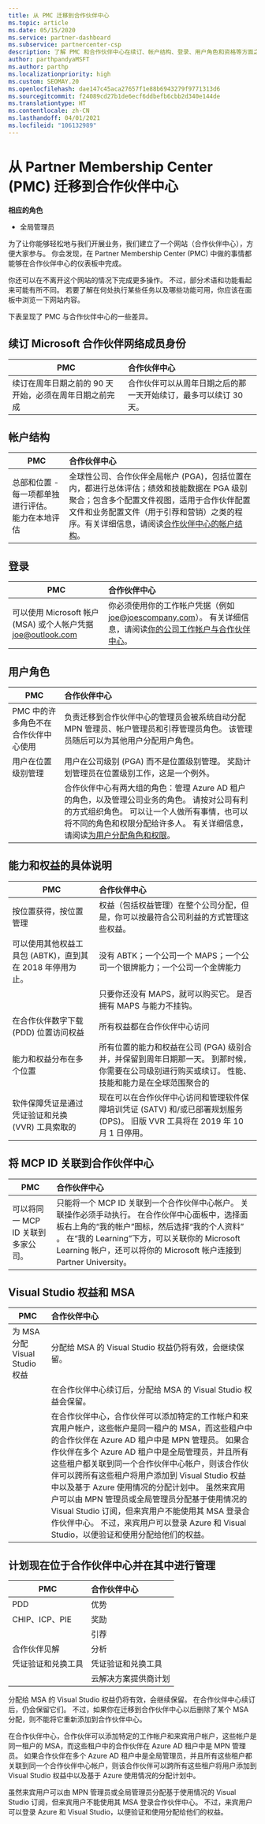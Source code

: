 ```yaml
---
title: 从 PMC 迁移到合作伙伴中心
ms.topic: article
ms.date: 05/15/2020
ms.service: partner-dashboard
ms.subservice: partnercenter-csp
description: 了解 PMC 和合作伙伴中心在续订、帐户结构、登录、用户角色和资格等方面之间的差异。
author: parthpandyaMSFT
ms.author: parthp
ms.localizationpriority: high
ms.custom: SEOMAY.20
ms.openlocfilehash: dae147c45aca27657f1e88b6943279f9771313d6
ms.sourcegitcommit: f24089cd27b1de6ecf6ddbefb6cbb2d340e144de
ms.translationtype: HT
ms.contentlocale: zh-CN
ms.lasthandoff: 04/01/2021
ms.locfileid: "106132989"
---
```

# <a name="moving-from-partner-membership-center-pmc-to-partner-center"></a>从 Partner Membership Center (PMC) 迁移到合作伙伴中心

**相应的角色**

- 全局管理员

为了让你能够轻松地与我们开展业务，我们建立了一个网站（合作伙伴中心），方便大家参与。 你会发现，在 Partner Membership Center (PMC) 中做的事情都能够在合作伙伴中心的仪表板中完成。 

你还可以在不离开这个网站的情况下完成更多操作。 不过，部分术语和功能看起来可能有所不同。 若要了解在何处执行某些任务以及哪些功能可用，你应该在面板中浏览一下网站内容。

下表呈现了 PMC 与合作伙伴中心的一些差异。

## <a name="renewing-your-microsoft-partner-network--membership"></a>续订 Microsoft 合作伙伴网络成员身份

|**PMC**   |**合作伙伴中心**|
|----------------------|:-----------------------------|
|续订在周年日期之前的 90 天开始，必须在周年日期之前完成| 合作伙伴可以从周年日期之后的那一天开始续订，最多可以续订 30 天。|

## <a name="account-structure"></a>帐户结构

|**PMC**   |**合作伙伴中心**|
|----------------------|:-----------------------------|
|总部和位置 - 每一项都单独进行评估。 能力在本地评估|全球性公司、合作伙伴全局帐户 (PGA)，包括位置在内，都进行总体评估；绩效和技能数据在 PGA 级别聚合；包含多个配置文件视图，适用于合作伙伴配置文件和业务配置文件（用于引荐和营销）之类的程序。有关详细信息，请阅读[合作伙伴中心的帐户结构](account-structure.md)。|

## <a name="sign-in"></a>登录

|**PMC**   |**合作伙伴中心**|
|----------------------|:-----------------------------|
|可以使用 Microsoft 帐户 (MSA) 或个人帐户凭据 joe@outlook.com|你必须使用你的工作帐户凭据（例如 joe@joescompany.com）。 有关详细信息，请阅读[你的公司工作帐户与合作伙伴中心](azure-active-directory-tenants-and-partner-center.md)。|

## <a name="user-roles"></a>用户角色

|**PMC**   |**合作伙伴中心**|
|----------------------|:-----------------------------|
|PMC 中的许多角色不在合作伙伴中心使用|负责迁移到合作伙伴中心的管理员会被系统自动分配 MPN 管理员、帐户管理员和引荐管理员角色。 该管理员随后可以为其他用户分配用户角色。|
|用户在位置级别管理|用户在公司级别 (PGA) 而不是位置级别管理。 奖励计划管理员在位置级别工作，这是一个例外。|
|   |合作伙伴中心有两大组的角色：管理 Azure AD 租户的角色，以及管理公司业务的角色。 请按对公司有利的方式组织角色。 可以让一个人做所有事情，也可以将不同的角色和权限分配给许多人。 有关详细信息，请阅读[为用户分配角色和权限](permissions-overview.md)。 

## <a name="how-competencies-and-benefits-are-accounted-for"></a>能力和权益的具体说明

|**PMC**   |**合作伙伴中心**|
|----------------------|:-----------------------------|
|按位置获得，按位置管理|权益（包括权益管理）在整个公司分配，但是，你可以按最符合公司利益的方式管理这些权益。 |
|可以使用其他权益工具包 (ABTK)，直到其在 2018 年停用为止。|没有 ABTK；一个公司一个 MAPS；一个公司一个银牌能力；一个公司一个金牌能力|
||只要你还没有 MAPS，就可以购买它。 是否拥有 MAPS 与能力不挂钩。  
|在合作伙伴数字下载 (PDD) 位置访问权益 |所有权益都在合作伙伴中心访问|
|能力和权益分布在多个位置|所有位置的能力和权益在公司 (PGA) 级别合并，并保留到周年日期那一天。 到那时候，你需要在公司级别进行购买或续订。 性能、技能和能力是在全球范围聚合的|
|软件保障凭证是通过凭证验证和兑换 (VVR) 工具索取的|现在可以在合作伙伴中心访问和管理软件保障培训凭证 (SATV) 和/或已部署规划服务 (DPS)。  旧版 VVR 工具将在 2019 年 10 月 1 日停用。  |

## <a name="associating-mcp-ids-to-partner-center"></a>将 MCP ID 关联到合作伙伴中心

|**PMC**   |**合作伙伴中心**   |
|-------------------------|:-------------------|
|可以将同一 MCP ID 关联到多家公司。| 只能将一个 MCP ID 关联到一个合作伙伴中心帐户。 关联操作必须手动执行。 在合作伙伴中心面板中，选择面板右上角的“我的帐户”图标，然后选择“我的个人资料” 。 在“我的 Learning”下方，可以关联你的 Microsoft Learning 帐户，还可以将你的 Microsoft 帐户连接到 Partner University。

## <a name="visual-studio-benefits-and-msa"></a>Visual Studio 权益和 MSA

|**PMC**   |**合作伙伴中心**   |
|-----------------|:-----------------|
|为 MSA 分配 Visual Studio 权益|分配给 MSA 的 Visual Studio 权益仍将有效，会继续保留。|
||在合作伙伴中心续订后，分配给 MSA 的 Visual Studio 权益会保留。|
||在合作伙伴中心，合作伙伴可以添加特定的工作帐户和来宾用户帐户，这些帐户是同一租户的 MSA，而这些租户中的合作伙伴在 Azure AD 租户中是 MPN 管理员。 如果合作伙伴在多个 Azure AD 租户中是全局管理员，并且所有这些租户都关联到同一个合作伙伴中心帐户，则该合作伙伴可以跨所有这些租户将用户添加到 Visual Studio 权益中以及基于 Azure 使用情况的分配计划中。 虽然来宾用户可以由 MPN 管理员或全局管理员分配基于使用情况的 Visual Studio 订阅，但来宾用户不能使用其 MSA 登录合作伙伴中心。 不过，来宾用户可以登录 Azure 和 Visual Studio，以便验证和使用分配给他们的权益。 |

## <a name="programs-now-located-and-managed-in-partner-center"></a>计划现在位于合作伙伴中心并在其中进行管理 

|**PMC**   |**合作伙伴中心**|
|----------------------|:-----------------------------|
|PDD  |优势|
|CHIP、ICP、PIE | 奖励|
||引荐|
|合作伙伴见解| 分析|
|凭证验证和兑换工具| 凭证验证和兑换工具|
|           |云解决方案提供商计划|

分配给 MSA 的 Visual Studio 权益仍将有效，会继续保留。 在合作伙伴中心续订后，仍会保留它们。 不过，如果你在迁移到合作伙伴中心以后删除了某个 MSA 分配，则不能将它重新添加到合作伙伴中心。

在合作伙伴中心，合作伙伴可以添加特定的工作帐户和来宾用户帐户，这些帐户是同一租户的 MSA，而这些租户中的合作伙伴在 Azure AD 租户中是 MPN 管理员。 如果合作伙伴在多个 Azure AD 租户中是全局管理员，并且所有这些租户都关联到同一个合作伙伴中心帐户，则该合作伙伴可以跨所有这些租户将用户添加到 Visual Studio 权益中以及基于 Azure 使用情况的分配计划中。

虽然来宾用户可以由 MPN 管理员或全局管理员分配基于使用情况的 Visual Studio 订阅，但来宾用户不能使用其 MSA 登录合作伙伴中心。 不过，来宾用户可以登录 Azure 和 Visual Studio，以便验证和使用分配给他们的权益。
